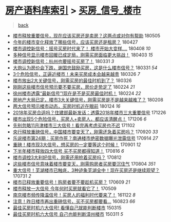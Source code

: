 [房产语料库索引](../../README.md)  > [买房_信号_楼市](买房_信号_楼市.md)
====
> [back](../README.md)

- [楼市释放重要信号，现在应该买房还是卖房？这两点或对你有帮助](http://jkwz.applinzi.com/ittc/7099717135888811015.html#%E6%A5%BC%E5%B8%82%E9%87%8A%E6%94%BE%E9%87%8D%E8%A6%81%E4%BF%A1%E5%8F%B7%EF%BC%8C%E7%8E%B0%E5%9C%A8%E5%BA%94%E8%AF%A5%E4%B9%B0%E6%88%BF%E8%BF%98%E6%98%AF%E5%8D%96%E6%88%BF%EF%BC%9F%E8%BF%99%E4%B8%A4%E7%82%B9%E6%88%96%E5%AF%B9%E4%BD%A0%E6%9C%89%E5%B8%AE%E5%8A%A9) 180505  
- [今年的楼市变化释放了哪些信号，应该买房还是租房？](http://jkwz.applinzi.com/ittc/7096390431292261383.html#%E4%BB%8A%E5%B9%B4%E7%9A%84%E6%A5%BC%E5%B8%82%E5%8F%98%E5%8C%96%E9%87%8A%E6%94%BE%E4%BA%86%E5%93%AA%E4%BA%9B%E4%BF%A1%E5%8F%B7%EF%BC%8C%E5%BA%94%E8%AF%A5%E4%B9%B0%E6%88%BF%E8%BF%98%E6%98%AF%E7%A7%9F%E6%88%BF%EF%BC%9F) 180427  
- [楼市调控新信号：摇号买房时代来了！ 楼市开始大变样....](http://jkwz.applinzi.com/ittc/7089630741669610513.html#%E6%A5%BC%E5%B8%82%E8%B0%83%E6%8E%A7%E6%96%B0%E4%BF%A1%E5%8F%B7%EF%BC%9A%E6%91%87%E5%8F%B7%E4%B9%B0%E6%88%BF%E6%97%B6%E4%BB%A3%E6%9D%A5%E4%BA%86%EF%BC%81+%E6%A5%BC%E5%B8%82%E5%BC%80%E5%A7%8B%E5%A4%A7%E5%8F%98%E6%A0%B7....) 180408 *10* 
- [多种信号显示楼市回暖已成定局，刚需买房面临更大挑战！](http://jkwz.applinzi.com/ittc/7087802635061298192.html#%E5%A4%9A%E7%A7%8D%E4%BF%A1%E5%8F%B7%E6%98%BE%E7%A4%BA%E6%A5%BC%E5%B8%82%E5%9B%9E%E6%9A%96%E5%B7%B2%E6%88%90%E5%AE%9A%E5%B1%80%EF%BC%8C%E5%88%9A%E9%9C%80%E4%B9%B0%E6%88%BF%E9%9D%A2%E4%B8%B4%E6%9B%B4%E5%A4%A7%E6%8C%91%E6%88%98%EF%BC%81) 180403 *15* 
- [楼市调控新信号：杭州也要摇号买房了！](http://jkwz.applinzi.com/ittc/7086702404395615243.html#%E6%A5%BC%E5%B8%82%E8%B0%83%E6%8E%A7%E6%96%B0%E4%BF%A1%E5%8F%B7%EF%BC%9A%E6%9D%AD%E5%B7%9E%E4%B9%9F%E8%A6%81%E6%91%87%E5%8F%B7%E4%B9%B0%E6%88%BF%E4%BA%86%EF%BC%81) 180331 *3* 
- [大炮认为房价会下跌，谢国忠鼓励买房，这是什么楼市信号？](http://jkwz.applinzi.com/ittc/7086393025142195210.html#%E5%A4%A7%E7%82%AE%E8%AE%A4%E4%B8%BA%E6%88%BF%E4%BB%B7%E4%BC%9A%E4%B8%8B%E8%B7%8C%EF%BC%8C%E8%B0%A2%E5%9B%BD%E5%BF%A0%E9%BC%93%E5%8A%B1%E4%B9%B0%E6%88%BF%EF%BC%8C%E8%BF%99%E6%98%AF%E4%BB%80%E4%B9%88%E6%A5%BC%E5%B8%82%E4%BF%A1%E5%8F%B7%EF%BC%9F) 180331 *54* 
- [3个危险信号，正逼近楼市！未来买房成本会越来越贵](http://jkwz.applinzi.com/ittc/7084875795128648711.html#3%E4%B8%AA%E5%8D%B1%E9%99%A9%E4%BF%A1%E5%8F%B7%EF%BC%8C%E6%AD%A3%E9%80%BC%E8%BF%91%E6%A5%BC%E5%B8%82%EF%BC%81%E6%9C%AA%E6%9D%A5%E4%B9%B0%E6%88%BF%E6%88%90%E6%9C%AC%E4%BC%9A%E8%B6%8A%E6%9D%A5%E8%B6%8A%E8%B4%B5) 180326 *7* 
- [楼市放出2大关键信号，刚需买房的最佳时机到了？](http://jkwz.applinzi.com/ittc/7084805454133986314.html#%E6%A5%BC%E5%B8%82%E6%94%BE%E5%87%BA2%E5%A4%A7%E5%85%B3%E9%94%AE%E4%BF%A1%E5%8F%B7%EF%BC%8C%E5%88%9A%E9%9C%80%E4%B9%B0%E6%88%BF%E7%9A%84%E6%9C%80%E4%BD%B3%E6%97%B6%E6%9C%BA%E5%88%B0%E4%BA%86%EF%BC%9F) 180326  
- [刚刚这些楼市信号预示要不要买房，房价走势定了](http://jkwz.applinzi.com/ittc/7073683754101244934.html#%E5%88%9A%E5%88%9A%E8%BF%99%E4%BA%9B%E6%A5%BC%E5%B8%82%E4%BF%A1%E5%8F%B7%E9%A2%84%E7%A4%BA%E8%A6%81%E4%B8%8D%E8%A6%81%E4%B9%B0%E6%88%BF%EF%BC%8C%E6%88%BF%E4%BB%B7%E8%B5%B0%E5%8A%BF%E5%AE%9A%E4%BA%86) 180224 *21* 
- [徐州楼市透露“最新信号”!现在是不是买房最佳时机！](http://jkwz.applinzi.com/ittc/7073644831916426247.html#%E5%BE%90%E5%B7%9E%E6%A5%BC%E5%B8%82%E9%80%8F%E9%9C%B2%E2%80%9C%E6%9C%80%E6%96%B0%E4%BF%A1%E5%8F%B7%E2%80%9D%21%E7%8E%B0%E5%9C%A8%E6%98%AF%E4%B8%8D%E6%98%AF%E4%B9%B0%E6%88%BF%E6%9C%80%E4%BD%B3%E6%97%B6%E6%9C%BA%EF%BC%81) 180224 *22* 
- [房地产大局已定，楼市3大关键信号，刚需买房是不是越来越难了？](http://jkwz.applinzi.com/ittc/7067777464845992970.html#%E6%88%BF%E5%9C%B0%E4%BA%A7%E5%A4%A7%E5%B1%80%E5%B7%B2%E5%AE%9A%EF%BC%8C%E6%A5%BC%E5%B8%823%E5%A4%A7%E5%85%B3%E9%94%AE%E4%BF%A1%E5%8F%B7%EF%BC%8C%E5%88%9A%E9%9C%80%E4%B9%B0%E6%88%BF%E6%98%AF%E4%B8%8D%E6%98%AF%E8%B6%8A%E6%9D%A5%E8%B6%8A%E9%9A%BE%E4%BA%86%EF%BC%9F) 180208  
- [两大信号预示楼市动态，买房时机近在眼前](http://jkwz.applinzi.com/ittc/7062154244394583050.html#%E4%B8%A4%E5%A4%A7%E4%BF%A1%E5%8F%B7%E9%A2%84%E7%A4%BA%E6%A5%BC%E5%B8%82%E5%8A%A8%E6%80%81%EF%BC%8C%E4%B9%B0%E6%88%BF%E6%97%B6%E6%9C%BA%E8%BF%91%E5%9C%A8%E7%9C%BC%E5%89%8D) 180124 *16* 
- [2018年买房合适吗？住建部最新发话：透露2018年楼市三大重要信号](http://jkwz.applinzi.com/ittc/7051336993475134481.html#2018%E5%B9%B4%E4%B9%B0%E6%88%BF%E5%90%88%E9%80%82%E5%90%97%EF%BC%9F%E4%BD%8F%E5%BB%BA%E9%83%A8%E6%9C%80%E6%96%B0%E5%8F%91%E8%AF%9D%EF%BC%9A%E9%80%8F%E9%9C%B22018%E5%B9%B4%E6%A5%BC%E5%B8%82%E4%B8%89%E5%A4%A7%E9%87%8D%E8%A6%81%E4%BF%A1%E5%8F%B7) 171226  
- [楼市出现5个危险信号，买房人+卖房人，都应该清醒点！](http://jkwz.applinzi.com/ittc/7044019610771276817.html#%E6%A5%BC%E5%B8%82%E5%87%BA%E7%8E%B05%E4%B8%AA%E5%8D%B1%E9%99%A9%E4%BF%A1%E5%8F%B7%EF%BC%8C%E4%B9%B0%E6%88%BF%E4%BA%BA%2B%E5%8D%96%E6%88%BF%E4%BA%BA%EF%BC%8C%E9%83%BD%E5%BA%94%E8%AF%A5%E6%B8%85%E9%86%92%E7%82%B9%EF%BC%81) 171206 *6* 
- [先别忽略11月津楼市三大信号！看完再考虑买房也不迟](http://jkwz.applinzi.com/ittc/7031407297832682513.html#%E5%85%88%E5%88%AB%E5%BF%BD%E7%95%A511%E6%9C%88%E6%B4%A5%E6%A5%BC%E5%B8%82%E4%B8%89%E5%A4%A7%E4%BF%A1%E5%8F%B7%EF%BC%81%E7%9C%8B%E5%AE%8C%E5%86%8D%E8%80%83%E8%99%91%E4%B9%B0%E6%88%BF%E4%B9%9F%E4%B8%8D%E8%BF%9F) 171102  
- [央行释放重磅信号，中国楼市要变天了，刚需还急着买房吗？](http://jkwz.applinzi.com/ittc/7015341472868729872.html#%E5%A4%AE%E8%A1%8C%E9%87%8A%E6%94%BE%E9%87%8D%E7%A3%85%E4%BF%A1%E5%8F%B7%EF%BC%8C%E4%B8%AD%E5%9B%BD%E6%A5%BC%E5%B8%82%E8%A6%81%E5%8F%98%E5%A4%A9%E4%BA%86%EF%BC%8C%E5%88%9A%E9%9C%80%E8%BF%98%E6%80%A5%E7%9D%80%E4%B9%B0%E6%88%BF%E5%90%97%EF%BC%9F) 170920 *33* 
- [乐说楼市第24期：买房作死？南通楼市绝密数据曝光泄露信号](http://jkwz.applinzi.com/ittc/7013216167920141329.html#%E4%B9%90%E8%AF%B4%E6%A5%BC%E5%B8%82%E7%AC%AC24%E6%9C%9F%EF%BC%9A%E4%B9%B0%E6%88%BF%E4%BD%9C%E6%AD%BB%EF%BC%9F%E5%8D%97%E9%80%9A%E6%A5%BC%E5%B8%82%E7%BB%9D%E5%AF%86%E6%95%B0%E6%8D%AE%E6%9B%9D%E5%85%89%E6%B3%84%E9%9C%B2%E4%BF%A1%E5%8F%B7) 170914 *27* 
- [重磅！楼市现3大信号，想买房的一定要等这个时候！](http://jkwz.applinzi.com/ittc/7008233952173884432.html#%E9%87%8D%E7%A3%85%EF%BC%81%E6%A5%BC%E5%B8%82%E7%8E%B03%E5%A4%A7%E4%BF%A1%E5%8F%B7%EF%BC%8C%E6%83%B3%E4%B9%B0%E6%88%BF%E7%9A%84%E4%B8%80%E5%AE%9A%E8%A6%81%E7%AD%89%E8%BF%99%E4%B8%AA%E6%97%B6%E5%80%99%EF%BC%81) 170901 *12* 
- [下半年楼市释放四大信号 买不买房都得知道！](http://jkwz.applinzi.com/ittc/7002510357468546064.html#%E4%B8%8B%E5%8D%8A%E5%B9%B4%E6%A5%BC%E5%B8%82%E9%87%8A%E6%94%BE%E5%9B%9B%E5%A4%A7%E4%BF%A1%E5%8F%B7+%E4%B9%B0%E4%B8%8D%E4%B9%B0%E6%88%BF%E9%83%BD%E5%BE%97%E7%9F%A5%E9%81%93%EF%BC%81) 170816 *6* 
- [楼市调控3大利好信号，刚需还用抢着买房吗？](http://jkwz.applinzi.com/ittc/7001054815302714384.html#%E6%A5%BC%E5%B8%82%E8%B0%83%E6%8E%A73%E5%A4%A7%E5%88%A9%E5%A5%BD%E4%BF%A1%E5%8F%B7%EF%BC%8C%E5%88%9A%E9%9C%80%E8%BF%98%E7%94%A8%E6%8A%A2%E7%9D%80%E4%B9%B0%E6%88%BF%E5%90%97%EF%BC%9F) 170812  
- [这些楼市信号意味着楼市要变天，刚需购房者买房要沉住气](http://jkwz.applinzi.com/ittc/6997896307300369424.html#%E8%BF%99%E4%BA%9B%E6%A5%BC%E5%B8%82%E4%BF%A1%E5%8F%B7%E6%84%8F%E5%91%B3%E7%9D%80%E6%A5%BC%E5%B8%82%E8%A6%81%E5%8F%98%E5%A4%A9%EF%BC%8C%E5%88%9A%E9%9C%80%E8%B4%AD%E6%88%BF%E8%80%85%E4%B9%B0%E6%88%BF%E8%A6%81%E6%B2%89%E4%BD%8F%E6%B0%94) 170804 *351* 
- [重大信号！芜湖楼市已触底，3种迹象芜湖全中！现在买房还是继续观望？](http://jkwz.applinzi.com/ittc/6996474357847950353.html#%E9%87%8D%E5%A4%A7%E4%BF%A1%E5%8F%B7%EF%BC%81%E8%8A%9C%E6%B9%96%E6%A5%BC%E5%B8%82%E5%B7%B2%E8%A7%A6%E5%BA%95%EF%BC%8C3%E7%A7%8D%E8%BF%B9%E8%B1%A1%E8%8A%9C%E6%B9%96%E5%85%A8%E4%B8%AD%EF%BC%81%E7%8E%B0%E5%9C%A8%E4%B9%B0%E6%88%BF%E8%BF%98%E6%98%AF%E7%BB%A7%E7%BB%AD%E8%A7%82%E6%9C%9B%EF%BC%9F) 170731 *2* 
- [楼市已释放重要信号！购房者要不要趁机买房？](http://jkwz.applinzi.com/ittc/6977094241871201285.html#%E6%A5%BC%E5%B8%82%E5%B7%B2%E9%87%8A%E6%94%BE%E9%87%8D%E8%A6%81%E4%BF%A1%E5%8F%B7%EF%BC%81%E8%B4%AD%E6%88%BF%E8%80%85%E8%A6%81%E4%B8%8D%E8%A6%81%E8%B6%81%E6%9C%BA%E4%B9%B0%E6%88%BF%EF%BC%9F) 170609 *21* 
- [​楼市释放一大信号 今年何时买房就看它了！](http://jkwz.applinzi.com/ittc/6965621477020795909.html#%E2%80%8B%E6%A5%BC%E5%B8%82%E9%87%8A%E6%94%BE%E4%B8%80%E5%A4%A7%E4%BF%A1%E5%8F%B7+%E4%BB%8A%E5%B9%B4%E4%BD%95%E6%97%B6%E4%B9%B0%E6%88%BF%E5%B0%B1%E7%9C%8B%E5%AE%83%E4%BA%86%EF%BC%81) 170509  
- [南京楼市频传降温信号！买房人的福利时代要来了！](http://jkwz.applinzi.com/ittc/6903246871325049861.html#%E5%8D%97%E4%BA%AC%E6%A5%BC%E5%B8%82%E9%A2%91%E4%BC%A0%E9%99%8D%E6%B8%A9%E4%BF%A1%E5%8F%B7%EF%BC%81%E4%B9%B0%E6%88%BF%E4%BA%BA%E7%9A%84%E7%A6%8F%E5%88%A9%E6%97%B6%E4%BB%A3%E8%A6%81%E6%9D%A5%E4%BA%86%EF%BC%81) 161122 *8* 
- [注意！昨日楼市再出重磅信号，买不买房都要看...](http://jkwz.applinzi.com/ittc/6869614719106810885.html#%E6%B3%A8%E6%84%8F%EF%BC%81%E6%98%A8%E6%97%A5%E6%A5%BC%E5%B8%82%E5%86%8D%E5%87%BA%E9%87%8D%E7%A3%85%E4%BF%A1%E5%8F%B7%EF%BC%8C%E4%B9%B0%E4%B8%8D%E4%B9%B0%E6%88%BF%E9%83%BD%E8%A6%81%E7%9C%8B...) 160823 *66* 
- [最佳买房时机六大信号! 看懂自己就能判断楼市](http://jkwz.applinzi.com/ittc/547650611396317911.html#%E6%9C%80%E4%BD%B3%E4%B9%B0%E6%88%BF%E6%97%B6%E6%9C%BA%E5%85%AD%E5%A4%A7%E4%BF%A1%E5%8F%B7%21+%E7%9C%8B%E6%87%82%E8%87%AA%E5%B7%B1%E5%B0%B1%E8%83%BD%E5%88%A4%E6%96%AD%E6%A5%BC%E5%B8%82) 150315  
- [最佳买房时机六大信号 自己也能判断漳州楼市](http://jkwz.applinzi.com/ittc/547650611395123937.html#%E6%9C%80%E4%BD%B3%E4%B9%B0%E6%88%BF%E6%97%B6%E6%9C%BA%E5%85%AD%E5%A4%A7%E4%BF%A1%E5%8F%B7+%E8%87%AA%E5%B7%B1%E4%B9%9F%E8%83%BD%E5%88%A4%E6%96%AD%E6%BC%B3%E5%B7%9E%E6%A5%BC%E5%B8%82) 150311 *5* 
